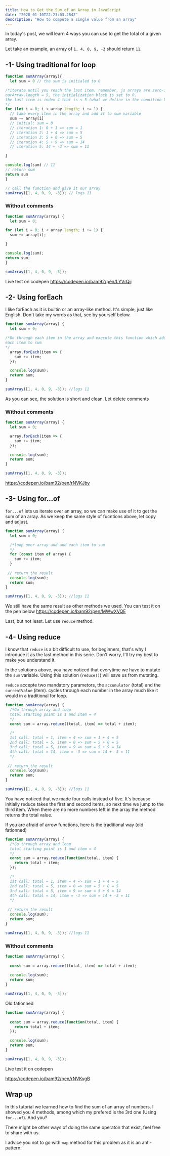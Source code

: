 ```yaml
---
title: How to Get the Sum of an Array in JavaScript
date: "2020-01-10T22:23:03.284Z"
description: "How to compute a single value from an array"
---
```



In today's post, we will learn 4 ways you can use to get the total of a given array.

Let take an example, an array of `1, 4, 0, 9, -3` should return `11`. 

## -1- Using traditional for loop
```js
function sumArray(array){
  let sum = 0 // the sum is initialed to 0

/*iterate until you reach the last item. remember, js arrays are zero-index based
ourArray.length = 5, the initialization block is set to 0.
the last item is index 4 that is < 5 (what we define in the condition block)
*/
for (let i = 0; i < array.length; i += 1) {
  // take every item in the array and add it to sum variable
  sum += array[i]
  // initial: sum = 0 
  // iteration 1: 0 + 1 => sum = 1
  // iteration 2: 1 + 4 => sum = 5
  // iteration 3: 5 + 0 => sum = 5
  // iteration 4: 5 + 9 => sum = 14
  // iteration 5: 14 + -3 => sum = 11

}

console.log(sum) // 11
// return sum
return sum
}

// call the function and give it our array
sumArray([1, 4, 0, 9, -3]); // logs 11
```

### Without comments

```js
function sumArray(array) {
  let sum = 0; 

for (let i = 0; i < array.length; i += 1) {
  sum += array[i];

}

console.log(sum); 
return sum;
}

sumArray([1, 4, 0, 9, -3]);
```

Live test on codepen
https://codepen.io/bam92/pen/LYVrQjj

## -2- Using forEach

I like forEach as it is builtin or an array-like method. It's simple, just like English. Don't take my words as that, see by yourself below.

```js
function sumArray(array) {
  let sum = 0; 

/*Go through each item in the array and execute this function which adds
each item to sum 
*/
  array.forEach(item => {
    sum += item;
  });

  console.log(sum); 
  return sum;
}

sumArray([1, 4, 0, 9, -3]); //logs 11
```
As you can see, the solution is short and clean. Let delete comments

### Without comments
```js
function sumArray(array) {
  let sum = 0; 

  array.forEach(item => {
    sum += item;
  });

  console.log(sum); 
  return sum;
}

sumArray([1, 4, 0, 9, -3]);
```

https://codepen.io/bam92/pen/rNVKJby

## -3- Using for...of
`for...of` lets us iterate over an array, so we can make use of it to get the sum of an array. As we keep the same style of fucntions above, let copy and adjust.

```js
function sumArray(array) {
  let sum = 0; 

  /*loop over array and add each item to sum
  */
  for (const item of array) {
    sum += item;
  }
 
 // return the result 
  console.log(sum); 
  return sum;
}

sumArray([1, 4, 0, 9, -3]); //logs 11
```

We still have the same result as other methods we used. You can test it on the pen below
https://codepen.io/bam92/pen/MWwXVQE

Last, but not least. Let use `reduce` method.

## -4- Using reduce
I know that `reduce` is a bit difficult to use, for beginners, that's why I introduce it as the last method in this serie. Don't worry, I'll try my best to make you understand it.

In the solutions above, you have noticed that everytime we have to mutate the `sum` variable. Using this solution (`reduce()`) will save us from mutating.

`reduce` accepte two mandatory parametors, the `accumulator` (total) and the `currentValue` (item). cycles through each number in the array much like it would in a traditional for loop.

```js
function sumArray(array) {
  /*Go through array and loop
  total starting point is 1 and item = 4
  */
  const sum = array.reduce((total, item) => total + item); 

  /*
  1st call: total = 1, item = 4 => sum = 1 + 4 = 5
  2nd call: total = 5, item = 0 => sum = 5 + 0 = 5
  3rd call: total = 5, item = 9 => sum = 5 + 9 = 14
  4th call: total = 14, item = -3 => sum = 14 + -3 = 11
  */
 
 // return the result 
  console.log(sum); 
  return sum;
}

sumArray([1, 4, 0, 9, -3]); //logs 11
```
You have noticed that we made four calls instead of five. It's because initially reduce takes the first and second items, so next time we jump to the third item. When there are no more numbers left in the array the method returns the total value.

If you are afraid of arrow functions, here is the traditional way (old fationned)


```js
function sumArray(array) {
  /*Go through array and loop
  total starting point is 1 and item = 4
  */
  const sum = array.reduce(function(total, item) {
    return total + item;
  }); 

  /*
  1st call: total = 1, item = 4 => sum = 1 + 4 = 5
  2nd call: total = 5, item = 0 => sum = 5 + 0 = 5
  3rd call: total = 5, item = 9 => sum = 5 + 9 = 14
  4th call: total = 14, item = -3 => sum = 14 + -3 = 11
  */
 
 // return the result 
  console.log(sum); 
  return sum;
}

sumArray([1, 4, 0, 9, -3]); //logs 11
```
### Without comments

```js
function sumArray(array) {
  
  const sum = array.reduce((total, item) => total + item); 
 
  console.log(sum); 
  return sum;
}

sumArray([1, 4, 0, 9, -3]); 
```

Old fationned

```js
function sumArray(array) {
  
  const sum = array.reduce(function(total, item) {
    return total + item;
  }); 

  console.log(sum); 
  return sum;
}

sumArray([1, 4, 0, 9, -3]); 
```

Live test it on codepen 

https://codepen.io/bam92/pen/rNVKvgB

## Wrap up
In this tutorial we learned how to find the sum of an array of numbers. I showed you 4 methods, among which my prefered is the 3rd one (Using `for...of`). And you?

There might be other ways of doing the same operaton that exist, feel free to share with us.

I advice you not to go with `map` method for this problem as it is an anti-pattern. 

